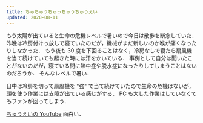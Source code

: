 ```yaml
---
title: ちゅちゅうちゅっちゅうちゅうえい
updated: 2020-08-11
---
```


もう太陽が出ていると生命の危機レベルで暑いので今日は散歩を断念していた．
昨晩は冷房付けっ放しで寝ていたのだが，機械がまだ新しいのか喉が痛くなったりしなかった．
もう夜も 30 度を下回ることはなく，冷房なしで寝たら扇風機を当て続けていても起きた時には汗をかいている．
事例として自分は聞いたことがないのだが，寝ている間に熱中症や脱水症になったりしてしまうことはないのだろうか．
そんなレベルで暑い．

日中は冷房を切って扇風機を "強" で当て続けていたので生命の危機はないが，頭を使う作業には支障が出ている感じがする．
PC も大した作業はしていなくてもファンが回ってしまう．

[ちゅうえいの YouTube](https://www.youtube.com/watch?v=UODCvKdp4E8) 面白い．
